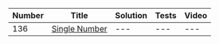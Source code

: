 | Number | Title | Solution | Tests | Video |
|---|---|---|---|---|
|136|[Single Number](https://leetcode.com/problems/single-number/description/)|---|---|---|
